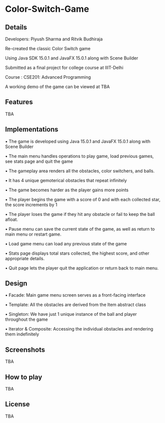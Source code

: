 # Color-Switch-Game
## Details

Developers: Piyush Sharma and Ritvik Budhiraja

Re-created the classic Color Switch game 

Using Java SDK 15.0.1 and JavaFX 15.0.1 along with Scene Builder

Submitted as a final project for college course at IIIT-Delhi  

Course : CSE201: Advanced Programming 

A working demo of the game can be viewed at TBA

## Features

TBA

## Implementations

• The game is developed using Java 15.0.1 and JavaFX 15.0.1 along with Scene Builder


• The main menu handles operations to play game, load previous games, see stats page and quit the game

• The gameplay area renders all the obstacles, color switchers, and balls.

• It has 4 unique gemoterical obstacles that repeat infinitely

• The game becomes harder as the player gains more points

• The player begins the game with a score of 0 and with each collected star, the score increments by 1

• The player loses the game if they hit any obstacle or fail to keep the ball afloat.

• Pause menu can save the current state of the game, as well as return to main menu or restart game.


• Load game menu can load any previous state of the game

• Stats page displays total stars collected, the highest score, and other appropriate details.

• Quit page lets the player quit the application or return back to main menu.


## Design

• Facade: Main game menu screen serves as a front-facing interface

• Template: All the obstacles are derived from the Item abstract class 

• Singleton: We have just 1 unique instance of the ball and player throughout the game

• Iterator & Composite: Accessing the individual obstacles and rendering them indefinitely 


## Screenshots

TBA

## How to play

TBA

## License

TBA
